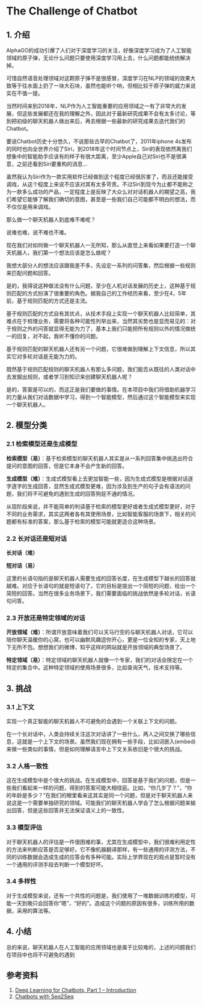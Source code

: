 # The Challenge of Chatbot

## 1. 介绍

AlphaGO的成功引爆了人们对于深度学习的关注，好像深度学习成为了人工智能领域的原子弹，无论什么问题只要使用深度学习用上去，什么问题都能统统解决掉。

可惜自然语音处理领域对这颗原子弹不是很感冒，深度学习在NLP的领域的效果大致等于往水面上扔了一块大石块，虽然也能听个响，但相比较于原子弹的威力来说实在不值一提。

当然时间来到2018年，NLP作为人工智能重要的应用领域之一有了非常大的发展，但这些发展都还在我的理解之外，因此对于最新研究成果不会有太多讨论，等到把初级的聊天机器人做出来后，再去根据一些最新的研究成果去迭代我们的Chatbot。

要说Chatbot历史十分悠久，不说那些古早的Chatbot了，2011年iphone 4s发布的同时也向全世界介绍了Siri，到2018年这个时间节点上，Siri的表现依然离我们想象中的智能助手应该有的样子有很大距离，至少Apple自己对Siri也不是很满意，之前还看到Siri要重构的消息… 

虽然我认为Siri作为一款实用软件已经做到这个程度已经很厉害了，而且还能接受调戏，从这个程度上来说不应该对其有太多苛责。不过Siri到现今为止都不能称之为一款多么成功的产品，一定程度上是反映了大众么对对话机器人的期望之高，我们希望它能够了解我们确切的意图，甚至是一些我们自己可能都不明白的想法，而不仅仅是用来调戏。

那么做一个聊天机器人到底难不难呢？

说难也难，说不难也不难。

现在我们对如何做一个聊天机器人一无所知，那么从直觉上来看如果要打造一个聊天机器人，我们第一个想法应该是怎么做呢？

我想大部分人的想法应该跟我差不多，先设定一系列的问答集，然后根据一些规则来匹配问题和回答。

是的，我得说这种做法没有什么问题，至少在人机对话发展的历史上，这种基于规则匹配的方式扮演了很重要的角色。据我自己的工作经历来看，至少在4，5年前，基于规则匹配的方式还是主流。

基于规则匹配的方式自有其优点，从技术手段上实现一个聊天机器人比较简单，其难点在于梳理业务，需要将各种可能性列举出来，当然其劣势也是显而易见的：对于规则之外的问答就显得无能为力了，基本上我们只能把所有规则以外的情况做统一的回复，对不起，我听不懂你的问题。

基于规则匹配的聊天机器人还有另一个问题，它很难做到理解上下文信息，所以其实它对多轮对话是无能为力的。

既然基于规则匹配规则的聊天机器人有那么多问题，我们能否从既往的人类对话中去发掘出规则，或者学习到知识来创建聊天机器人呢？

是的，答案是可以的，而这正是我们要做的事情。在本项目中我们将借助机器学习的力量从我们对话数据中学习，得到一个智能模型，然后通过这个智能模型来实现一个聊天机器人。

## 2. 模型分类

### 2.1 检索模型还是生成模型 

**检索模型（易）**：基于检索模型的聊天机器人其实是从一系列回答集中挑选出符合提问的意图的回答，但是它本身不会产生新的回答。 

**生成模型（难）**：生成式模型看上去更加智能一些，因为生成式模型是根据对话逐字逐字的生成回答，显然生成式模型更难，因为涉及到生产的句子会有语法的问题，我们将不可避免的遇到生成的回答狗屁不通的情况。 

从现阶段来说，并不能简单的判读基于检索的模型更好或者生成式模型更好，对于不同的业务需求，其实这两者各有其使用场景，比如智能客服的场景下，相关的问题都有标准的答案，那么基于检索的模型可能就更适合这种场景。 

### 2.2 长对话还是短对话

**长对话（难）**

**短对话（易）**

这里的长语句指的是聊天机器人需要生成的回答长度，在生成模型下越长的回答就越难。对应于长语句的就是短语句了，它的目标是提出一个简短的问题，给出一个简短的回答。当然在很多业务场景下，我们需要面临的挑战依然是多轮对话，长语句问答。 

### 2.3 开放还是特定领域的对话

**开放领域（难）**：所谓开放意味着我们可以天马行空的与聊天机器人对话，它可以陪你聊天温暖你的心窝，也可以幽默风趣逗你开心，更是一位全知的专家，天上地下无所不包。想想我们的微博，知乎这样的网站就是开放领域的典型场景了。 

**特定领域（易）**：特定领域的聊天机器人就像一个专家，我们的对话会限定在一个特定的集合中。这种特定领域的使用场景很多，比如查询天气，技术支持等。 

## 3. 挑战

### 3.1 上下文

实现一个真正智能的聊天机器人不可避免的会遇到一个关联上下文的问题。

在一个长对话中，人类会持续关注这次对话讲了一些什么，两人之间交换了哪些信息，这就是一个上下文的场景。虽然我们现在拥有一些手段，比如词嵌入(embed)来做一些类似的事情，但是如何理解语言中上下文关系依旧是个很大的挑战。

### 3.2 人格一致性

这在生成模型中是个很大的挑战。在生成模型中，回答是基于我们的问题，但是一些我们看起来一样的问题，得到的答案可能大相径庭。比如，“你几岁了？”，“你的年龄是多少？”在我们的眼里看来这其实是同一个问题，但是对于聊天机器人来说这是一个需要单独研究的领域。可能我们的聊天机器人学会了怎么根据问题来输出回答，但是这些回答并无法保证语义上的一致性。 

### 3.3 模型评估

对于聊天机器人的评估是一件很困难的事，尤其在生成模型中，我们很难利用定性的方法来判断应答是否足够好。它不像机器翻译那样，有一些通用的评测方法，不同的训练数据会造成生成的应答会有多种可能。实际上学界现在的观点是暂时没有一个通用的评测手段去判断一个模型好坏。 

### 3.4 多样性

对于生成模型来说，还有一个共性的问题是，我们使用了一堆数据训练的模型，可能一天到晚只会回答你“嗯”，“好的”。造成这个问题的原因有很多，训练所用的数据，采用的算法等。 

## 4. 小结

总的来说，聊天机器人在人工智能的应用领域也是属于比较难的，上述的问题我们在项目中也将不可避免的遇到



## 参考资料

1. [Deep Learning for Chatbots, Part 1 – Introduction](http://www.wildml.com/2016/04/deep-learning-for-chatbots-part-1-introduction)
2. [Chatbots with Seq2Seq](http://suriyadeepan.github.io/2016-06-28-easy-seq2seq)